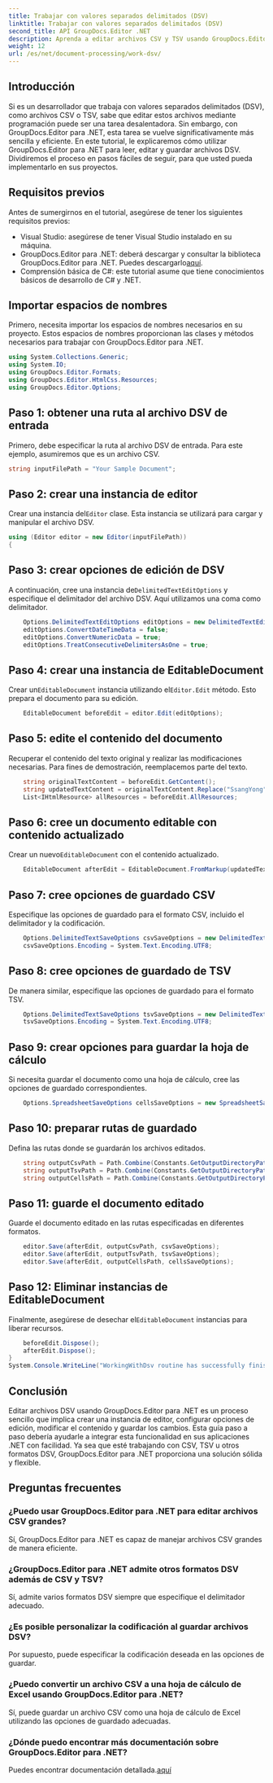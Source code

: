 ```yaml
---
title: Trabajar con valores separados delimitados (DSV)
linktitle: Trabajar con valores separados delimitados (DSV)
second_title: API GroupDocs.Editor .NET
description: Aprenda a editar archivos CSV y TSV usando GroupDocs.Editor para .NET con esta guía paso a paso. Mejore sus proyectos .NET sin esfuerzo.
weight: 12
url: /es/net/document-processing/work-dsv/
---
```

## Introducción
Si es un desarrollador que trabaja con valores separados delimitados (DSV), como archivos CSV o TSV, sabe que editar estos archivos mediante programación puede ser una tarea desalentadora. Sin embargo, con GroupDocs.Editor para .NET, esta tarea se vuelve significativamente más sencilla y eficiente. En este tutorial, le explicaremos cómo utilizar GroupDocs.Editor para .NET para leer, editar y guardar archivos DSV. Dividiremos el proceso en pasos fáciles de seguir, para que usted pueda implementarlo en sus proyectos.
## Requisitos previos
Antes de sumergirnos en el tutorial, asegúrese de tener los siguientes requisitos previos:
- Visual Studio: asegúrese de tener Visual Studio instalado en su máquina.
-  GroupDocs.Editor para .NET: deberá descargar y consultar la biblioteca GroupDocs.Editor para .NET. Puedes descargarlo[aquí](https://releases.groupdocs.com/editor/net/).
- Comprensión básica de C#: este tutorial asume que tiene conocimientos básicos de desarrollo de C# y .NET.
## Importar espacios de nombres
Primero, necesita importar los espacios de nombres necesarios en su proyecto. Estos espacios de nombres proporcionan las clases y métodos necesarios para trabajar con GroupDocs.Editor para .NET.
```csharp
using System.Collections.Generic;
using System.IO;
using GroupDocs.Editor.Formats;
using GroupDocs.Editor.HtmlCss.Resources;
using GroupDocs.Editor.Options;
```

## Paso 1: obtener una ruta al archivo DSV de entrada
Primero, debe especificar la ruta al archivo DSV de entrada. Para este ejemplo, asumiremos que es un archivo CSV.
```csharp
string inputFilePath = "Your Sample Document";
```
## Paso 2: crear una instancia de editor
 Crear una instancia del`Editor` clase. Esta instancia se utilizará para cargar y manipular el archivo DSV.
```csharp
using (Editor editor = new Editor(inputFilePath))
{
```
## Paso 3: crear opciones de edición de DSV
 A continuación, cree una instancia de`DelimitedTextEditOptions` y especifique el delimitador del archivo DSV. Aquí utilizamos una coma como delimitador.
```csharp
    Options.DelimitedTextEditOptions editOptions = new DelimitedTextEditOptions(",");
    editOptions.ConvertDateTimeData = false;
    editOptions.ConvertNumericData = true;
    editOptions.TreatConsecutiveDelimitersAsOne = true;
```
## Paso 4: crear una instancia de EditableDocument
 Crear un`EditableDocument` instancia utilizando el`Editor.Edit` método. Esto prepara el documento para su edición.
```csharp
    EditableDocument beforeEdit = editor.Edit(editOptions);
```
## Paso 5: edite el contenido del documento
Recuperar el contenido del texto original y realizar las modificaciones necesarias. Para fines de demostración, reemplacemos parte del texto.
```csharp
    string originalTextContent = beforeEdit.GetContent();
    string updatedTextContent = originalTextContent.Replace("SsangYong", "Chevrolet").Replace("Kyron", "Camaro");
    List<IHtmlResource> allResources = beforeEdit.AllResources;
```
## Paso 6: cree un documento editable con contenido actualizado
 Crear un nuevo`EditableDocument` con el contenido actualizado.
```csharp
    EditableDocument afterEdit = EditableDocument.FromMarkup(updatedTextContent, allResources);
```
## Paso 7: cree opciones de guardado CSV
Especifique las opciones de guardado para el formato CSV, incluido el delimitador y la codificación.
```csharp
    Options.DelimitedTextSaveOptions csvSaveOptions = new DelimitedTextSaveOptions(",");
    csvSaveOptions.Encoding = System.Text.Encoding.UTF8;
```
## Paso 8: cree opciones de guardado de TSV
De manera similar, especifique las opciones de guardado para el formato TSV.
```csharp
    Options.DelimitedTextSaveOptions tsvSaveOptions = new DelimitedTextSaveOptions("\t");
    tsvSaveOptions.Encoding = System.Text.Encoding.UTF8;
```
## Paso 9: crear opciones para guardar la hoja de cálculo
Si necesita guardar el documento como una hoja de cálculo, cree las opciones de guardado correspondientes.
```csharp
    Options.SpreadsheetSaveOptions cellsSaveOptions = new SpreadsheetSaveOptions(SpreadsheetFormats.Xlsm);
```
## Paso 10: preparar rutas de guardado
Defina las rutas donde se guardarán los archivos editados.
```csharp
    string outputCsvPath = Path.Combine(Constants.GetOutputDirectoryPath(inputFilePath), Path.GetFileNameWithoutExtension(inputFilePath) + ".csv");
    string outputTsvPath = Path.Combine(Constants.GetOutputDirectoryPath(inputFilePath), Path.GetFileNameWithoutExtension(inputFilePath) + ".tsv");
    string outputCellsPath = Path.Combine(Constants.GetOutputDirectoryPath(inputFilePath), Path.GetFileNameWithoutExtension(inputFilePath) + ".xlsm");
```
## Paso 11: guarde el documento editado
Guarde el documento editado en las rutas especificadas en diferentes formatos.
```csharp
    editor.Save(afterEdit, outputCsvPath, csvSaveOptions);
    editor.Save(afterEdit, outputTsvPath, tsvSaveOptions);
    editor.Save(afterEdit, outputCellsPath, cellsSaveOptions);
```
## Paso 12: Eliminar instancias de EditableDocument
 Finalmente, asegúrese de desechar el`EditableDocument` instancias para liberar recursos.
```csharp
    beforeEdit.Dispose();
    afterEdit.Dispose();
}
System.Console.WriteLine("WorkingWithDsv routine has successfully finished");
```
## Conclusión
Editar archivos DSV usando GroupDocs.Editor para .NET es un proceso sencillo que implica crear una instancia de editor, configurar opciones de edición, modificar el contenido y guardar los cambios. Esta guía paso a paso debería ayudarle a integrar esta funcionalidad en sus aplicaciones .NET con facilidad. Ya sea que esté trabajando con CSV, TSV u otros formatos DSV, GroupDocs.Editor para .NET proporciona una solución sólida y flexible.
## Preguntas frecuentes
### ¿Puedo usar GroupDocs.Editor para .NET para editar archivos CSV grandes?
Sí, GroupDocs.Editor para .NET es capaz de manejar archivos CSV grandes de manera eficiente.
### ¿GroupDocs.Editor para .NET admite otros formatos DSV además de CSV y TSV?
Sí, admite varios formatos DSV siempre que especifique el delimitador adecuado.
### ¿Es posible personalizar la codificación al guardar archivos DSV?
Por supuesto, puede especificar la codificación deseada en las opciones de guardar.
### ¿Puedo convertir un archivo CSV a una hoja de cálculo de Excel usando GroupDocs.Editor para .NET?
Sí, puede guardar un archivo CSV como una hoja de cálculo de Excel utilizando las opciones de guardado adecuadas.
### ¿Dónde puedo encontrar más documentación sobre GroupDocs.Editor para .NET?
 Puedes encontrar documentación detallada.[aquí](https://tutorials.groupdocs.com/editor/net/)